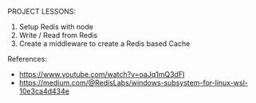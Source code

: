 PROJECT LESSONS:
1. Setup Redis with node
2. Write / Read from Redis
3. Create a middleware to create a Redis based Cache

References:
- https://www.youtube.com/watch?v=oaJq1mQ3dFI
- https://medium.com/@RedisLabs/windows-subsystem-for-linux-wsl-10e3ca4d434e